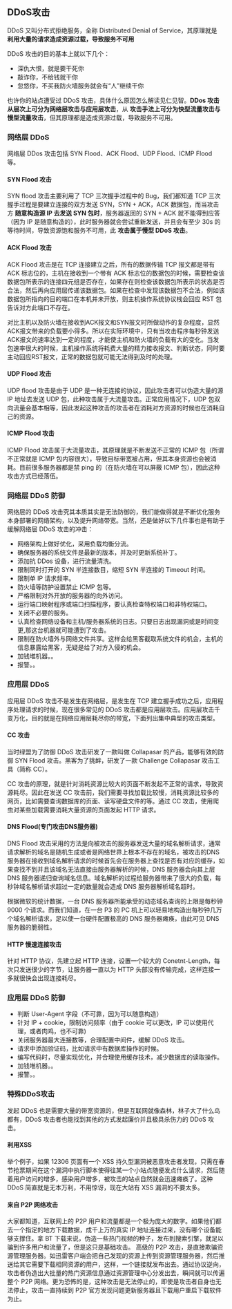 ## DDoS攻击
DDoS 又叫分布式拒绝服务，全称 Distributed Denial of Service，其原理就是 **利用大量的请求造成资源过载，导致服务不可用**

DDoS 攻击的目的基本上就以下几个：

 - 深仇大恨，就是要干死你
 - 敲诈你，不给钱就干你
 - 忽悠你，不买我防火墙服务就会有“人”继续干你

也许你的站点遭受过 DDoS 攻击，具体什么原因怎么解读见仁见智。**DDos 攻击从层次上可分为网络层攻击与应用层攻击**，从 **攻击手法上可分为快型流量攻击与慢型流量攻击**，但其原理都是造成资源过载，导致服务不可用。

### 网络层 DDoS
网络层 DDos 攻击包括 SYN Flood、ACK Flood、UDP Flood、ICMP Flood 等。

#### SYN Flood 攻击
SYN flood 攻击主要利用了 TCP 三次握手过程中的 Bug，我们都知道 TCP 三次握手过程是要建立连接的双方发送 SYN，SYN + ACK，ACK 数据包，而当攻击方 **随意构造源 IP 去发送 SYN 包时**，服务器返回的 SYN + ACK 就不能得到应答（因为 IP 是随意构造的），此时服务器就会尝试重新发送，并且会有至少 30s 的等待时间，导致资源饱和服务不可用，此 **攻击属于慢型 DDoS 攻击**。

#### ACK Flood 攻击
ACK Flood 攻击是在 TCP 连接建立之后，所有的数据传输 TCP 报文都是带有 ACK 标志位的，主机在接收到一个带有 ACK 标志位的数据包的时候，需要检查该数据包所表示的连接四元组是否存在，如果存在则检查该数据包所表示的状态是否合法，然后再向应用层传递该数据包。如果在检查中发现该数据包不合法，例如该数据包所指向的目的端口在本机并未开放，则主机操作系统协议栈会回应 RST 包告诉对方此端口不存在。

对比主机以及防火墙在接收到ACK报文和SYN报文时所做动作的复杂程度，显然ACK报文带来的负载要小得多。所以在实际环境中，只有当攻击程序每秒钟发送ACK报文的速率达到一定的程度，才能使主机和防火墙的负载有大的变化。当发包速率很大的时候，主机操作系统将耗费大量的精力接收报文、判断状态，同时要主动回应RST报文，正常的数据包就可能无法得到及时的处理。

#### UDP Flood 攻击
UDP flood 攻击是由于 UDP 是一种无连接的协议，因此攻击者可以伪造大量的源 IP 地址去发送 UDP 包，此种攻击属于大流量攻击。正常应用情况下，UDP 包双向流量会基本相等，因此发起这种攻击的攻击者在消耗对方资源的时候也在消耗自己的资源。

#### ICMP Flood 攻击
ICMP Flood 攻击属于大流量攻击，其原理就是不断发送不正常的 ICMP 包（所谓不正常就是 ICMP 包内容很大），导致目标带宽被占用，但其本身资源也会被消耗。目前很多服务器都是禁 ping 的（在防火墙在可以屏蔽 ICMP 包），因此这种攻击方式已经落伍。

### 网络层 DDoS 防御
网络层的 DDoS 攻击究其本质其实是无法防御的，我们能做得就是不断优化服务本身部署的网络架构，以及提升网络带宽。当然，还是做好以下几件事也是有助于缓解网络层 DDoS 攻击的冲击：

 - 网络架构上做好优化，采用负载均衡分流。
 - 确保服务器的系统文件是最新的版本，并及时更新系统补丁。
 - 添加抗 DDos 设备，进行流量清洗。
 - 限制同时打开的 SYN 半连接数目，缩短 SYN 半连接的 Timeout 时间。
 - 限制单 IP 请求频率。
 - 防火墙等防护设置禁止 ICMP 包等。
 - 严格限制对外开放的服务器的向外访问。
 - 运行端口映射程序或端口扫描程序，要认真检查特权端口和非特权端口。
 - 关闭不必要的服务。
 - 认真检查网络设备和主机/服务器系统的日志。只要日志出现漏洞或是时间变更,那这台机器就可能遭到了攻击。
 - 限制在防火墙外与网络文件共享。这样会给黑客截取系统文件的机会，主机的信息暴露给黑客，无疑是给了对方入侵的机会。
 - 加钱堆机器。。
 - 报警。。

### 应用层 DDoS
应用层 DDoS 攻击不是发生在网络层，是发生在 TCP 建立握手成功之后，应用程序处理请求的时候，现在很多常见的 DDoS 攻击都是应用层攻击。应用层攻击千变万化，目的就是在网络应用层耗尽你的带宽，下面列出集中典型的攻击类型。

#### CC 攻击
当时绿盟为了防御 DDoS 攻击研发了一款叫做 Collapasar 的产品，能够有效的防御 SYN Flood 攻击。黑客为了挑衅，研发了一款 Challenge Collapasar 攻击工具（简称 CC）。

CC 攻击的原理，就是针对消耗资源比较大的页面不断发起不正常的请求，导致资源耗尽。因此在发送 CC 攻击前，我们需要寻找加载比较慢，消耗资源比较多的网页，比如需要查询数据库的页面、读写硬盘文件的等。通过 CC 攻击，使用爬虫对某些加载需要消耗大量资源的页面发起 HTTP 请求。

#### DNS Flood(专门攻击DNS服务器)
DNS Flood 攻击采用的方法是向被攻击的服务器发送大量的域名解析请求，通常请求解析的域名是随机生成或者是网络世界上根本不存在的域名，被攻击的DNS 服务器在接收到域名解析请求的时候首先会在服务器上查找是否有对应的缓存，如果查找不到并且该域名无法直接由服务器解析的时候，DNS 服务器会向其上层 DNS 服务器递归查询域名信息。域名解析的过程给服务器带来了很大的负载，每秒钟域名解析请求超过一定的数量就会造成 DNS 服务器解析域名超时。

根据微软的统计数据，一台 DNS 服务器所能承受的动态域名查询的上限是每秒钟 9000 个请求。而我们知道，在一台 P3 的 PC 机上可以轻易地构造出每秒钟几万个域名解析请求，足以使一台硬件配置极高的 DNS 服务器瘫痪，由此可见 DNS 服务器的脆弱性。

#### HTTP 慢速连接攻击
针对 HTTP 协议，先建立起 HTTP 连接，设置一个较大的 Conetnt-Length，每次只发送很少的字节，让服务器一直以为 HTTP 头部没有传输完成，这样连接一多就很快会出现连接耗尽。

### 应用层 DDoS 防御
 - 判断 User-Agent 字段（不可靠，因为可以随意构造）
 - 针对 IP + cookie，限制访问频率（由于 cookie 可以更改，IP 可以使用代理，或者肉鸡，也不可靠)
 - 关闭服务器最大连接数等，合理配置中间件，缓解 DDoS 攻击。
 - 请求中添加验证码，比如请求中有数据库操作的时候。
 - 编写代码时，尽量实现优化，并合理使用缓存技术，减少数据库的读取操作。
 - 加钱堆机器。。
 - 报警。。

### 特殊DDoS攻击
发起 DDoS 也是需要大量的带宽资源的，但是互联网就像森林，林子大了什么鸟都有，DDoS 攻击者也能找到其他的方式发起廉价并且极具杀伤力的 DDoS 攻击。

#### 利用XSS
举个例子，如果 12306 页面有一个 XSS 持久型漏洞被恶意攻击者发现，只需在春节抢票期间在这个漏洞中执行脚本使得往某一个小站点随便发点什么请求，然后随着用户访问的增多，感染用户增多，被攻击的站点自然就会迅速瘫痪了。这种 DDoS 简直就是无本万利，不用惊讶，现在大站有 XSS 漏洞的不要太多。

#### 来自 P2P 网络攻击
大家都知道，互联网上的 P2P 用户和流量都是一个极为庞大的数字。如果他们都去一个指定的地方下载数据，成千上万的真实 IP 地址连接过来，没有哪个设备能够支撑住。拿 BT 下载来说，伪造一些热门视频的种子，发布到搜索引擎，就足以骗到许多用户和流量了，但是这只是基础攻击。
高级的 P2P 攻击，是直接欺骗资源管理服务器。如迅雷客户端会把自己发现的资源上传到资源管理服务器，然后推送给其它需要下载相同资源的用户，这样，一个链接就发布出去。通过协议逆向，攻击者伪造出大批量的热门资源信息通过资源管理中心分发出去，瞬间就可以传遍整个 P2P 网络。更为恐怖的是，这种攻击是无法停止的，即使是攻击者自身也无法停止，攻击一直持续到 P2P 官方发现问题更新服务器且下载用户重启下载软件为止。
